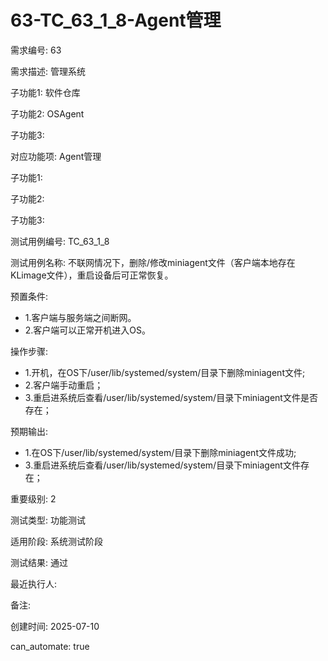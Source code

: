 # 63-TC_63_1_8-Agent管理

需求编号: 63

需求描述: 管理系统

子功能1: 软件仓库

子功能2: OSAgent

子功能3: 


对应功能项: Agent管理

子功能1: 

子功能2: 

子功能3: 


测试用例编号: TC_63_1_8

测试用例名称: 不联网情况下，删除/修改miniagent文件（客户端本地存在KLimage文件），重启设备后可正常恢复。

预置条件:
- 1.客户端与服务端之间断网。
- 2.客户端可以正常开机进入OS。

操作步骤:
- 1.开机，在OS下/user/lib/systemed/system/目录下删除miniagent文件;
- 2.客户端手动重启；
- 3.重启进系统后查看/user/lib/systemed/system/目录下miniagent文件是否存在；

预期输出:
- 1.在OS下/user/lib/systemed/system/目录下删除miniagent文件成功;
- 3.重启进系统后查看/user/lib/systemed/system/目录下miniagent文件存在；

重要级别: 2

测试类型: 功能测试

适用阶段: 系统测试阶段

测试结果: 通过

最近执行人: 

备注: 

创建时间: 2025-07-10

can_automate: true
